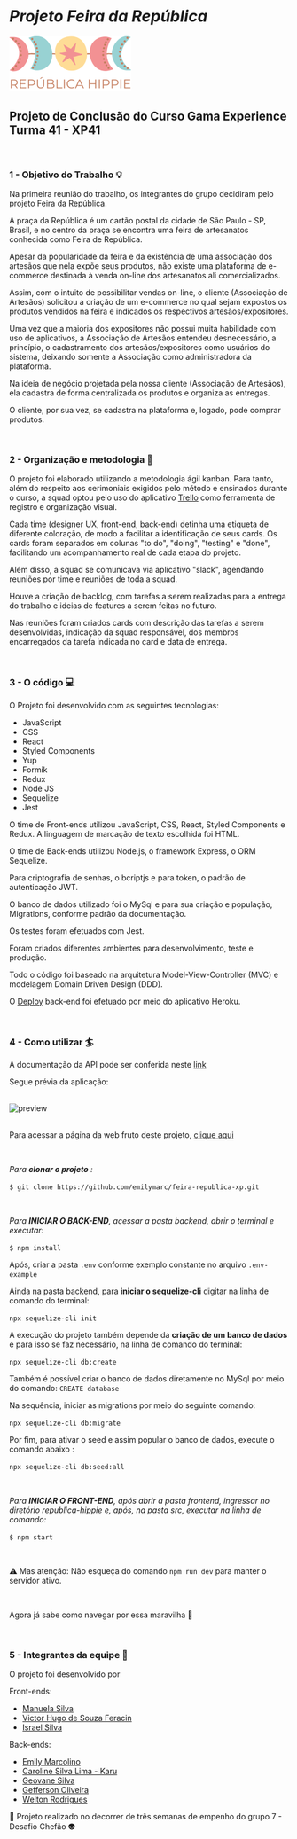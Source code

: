 # *Projeto Feira da República*

<p>
  <img src="frontend/republica-hippie/src/assets/logo.png" alt="Logo República Hippie">
</p>

## Projeto de Conclusão do Curso Gama Experience Turma 41 - XP41

<br>

### 1 - Objetivo do Trabalho  :bulb:

   Na primeira reunião do trabalho, os integrantes do grupo decidiram pelo projeto Feira da República. 
   
   A praça da República é um cartão postal da cidade de São Paulo - SP, Brasil, e no centro da praça se encontra uma feira de artesanatos conhecida como Feira de República. 
   
   Apesar da popularidade da feira e da existência de uma associação dos artesãos que nela expõe seus produtos, não existe uma plataforma de e-commerce destinada à venda on-line dos artesanatos ali comercializados. 
   
   Assim, com o intuito de possibilitar vendas on-line, o cliente (Associação de Artesãos) solicitou a criação de um e-commerce no qual sejam expostos os produtos vendidos na feira e indicados os respectivos artesãos/expositores. 
   
   Uma vez que a maioria dos expositores não possui muita habilidade com uso de aplicativos, a Associação de Artesãos entendeu desnecessário, a princípio, o cadastramento dos artesãos/expositores como usuários do sistema, deixando somente a Associação como administradora da plataforma. 
   
   Na ideia de negócio projetada pela nossa cliente (Associação de Artesãos), ela cadastra de forma centralizada os produtos e organiza as entregas. 
   
   O cliente, por sua vez, se cadastra na plataforma e, logado, pode comprar produtos.
 
  <br>
   
### 2 - Organização e metodologia  :office:
  
  O projeto foi elaborado utilizando a metodologia ágil kanban. Para tanto, além do respeito aos cerimoniais exigidos pelo método e ensinados durante o curso, a squad optou pelo uso do aplicativo [Trello](https://trello.com/b/9W8Uz2is/xpha41-grupo-7-feira-republica) como ferramenta de registro e organização visual. 
  
  Cada time (designer UX, front-end, back-end) detinha uma etiqueta de diferente coloração, de modo a facilitar a identificação de seus cards. Os cards foram separados em colunas "to do", "doing", "testing" e "done", facilitando um acompanhamento real de cada etapa do projeto. 
  
  Além disso, a squad se comunicava via aplicativo "slack", agendando reuniões por time e reuniões de toda a squad. 
  
  Houve a criação de backlog, com tarefas a serem realizadas para a entrega do trabalho e ideias de features a serem feitas no futuro.
  
  Nas reuniões foram criados cards com descrição das tarefas a serem desenvolvidas, indicação da squad responsável, dos membros encarregados da tarefa indicada no card e data de entrega.  
 
  <br>

### 3 - O código  :computer:
  
  O Projeto foi desenvolvido com as seguintes tecnologias:
  
  * JavaScript 
  * CSS 
  * React 
  * Styled Components 
  * Yup
  * Formik
  * Redux 
  * Node JS 
  * Sequelize
  * Jest

  O time de Front-ends utilizou JavaScript, CSS, React, Styled Components e Redux. A linguagem de marcação de texto escolhida foi HTML. 
  
  O time de Back-ends utilizou Node.js, o framework Express, o ORM Sequelize.
  
  Para criptografia de senhas, o bcriptjs e para token, o padrão de autenticação JWT.
  
  O banco de dados utilizado foi o MySql e para sua criação e população, Migrations, conforme padrão da documentação. 
  
  Os testes foram efetuados com Jest. 
 
  Foram criados diferentes ambientes para desenvolvimento, teste e produção. 
  
  Todo o código foi baseado na arquitetura Model-View-Controller (MVC) e modelagem Domain Driven Design (DDD). 
  
  O [Deploy](https://feira-republica.herokuapp.com/) back-end foi efetuado por meio do aplicativo Heroku.
  
   <br>

### 4 - Como utilizar  :surfer: 

  A documentação da API pode ser conferida neste [link](https://documenter.getpostman.com/view/8182997/UzJPMafP)
  
  Segue prévia da aplicação:
   
  <br>
  
  <div>
<img src="https://github.com/emilymarc/feira-republica-xp/blob/main/Republica%20Hippie.gif" alt="preview"/>
</div>
 
 <br>
 
  Para acessar a página da web fruto deste projeto, [clique aqui](https://feira-republica.netlify.app/)

 <br>
   
  *Para **clonar o projeto** :*
  
  ```$ git clone https://github.com/emilymarc/feira-republica-xp.git```
  
  <br>
  
  *Para **INICIAR O BACK-END**, acessar a pasta backend, abrir o terminal e executar:*
  
  ```$ npm install```
  
  Após, criar a pasta ```.env``` conforme exemplo constante no arquivo ```.env-example```

  
  Ainda na pasta backend, para **iniciar o sequelize-cli** digitar na linha de comando do terminal:
  
  ```npx sequelize-cli init```

  A execução do projeto também depende da **criação de um banco de dados** e para isso se faz necessário, na linha de comando do terminal:
  
  ```npx sequelize-cli db:create```
  
  Também é possível criar o banco de dados diretamente no MySql por meio do comando: ```CREATE database```
 
  
  Na sequência, iniciar as migrations por meio do seguinte comando: 
  
  ```npx sequelize-cli db:migrate```
  
  Por fim, para ativar o seed e assim popular o banco de dados, execute o comando abaixo :
  
  ```npx sequelize-cli db:seed:all```

  <br>
  
  
  *Para **INICIAR O FRONT-END**, após abrir a pasta frontend, ingressar no diretório republica-hippie e, após, na pasta src, executar na linha de comando:*
  
  ```$ npm start```
  
  
 <br>
 
  :warning: Mas atenção: Não esqueça do comando ```npm run dev``` para manter o servidor ativo. 
  
 <br> 

  Agora já sabe como navegar por essa maravilha  :ship: 
  
  <br>
  
### 5 - Integrantes da equipe  :crown:
   
  O projeto foi desenvolvido por 
    
  Front-ends: 
  * [Manuela Silva](https://github.com/netuninho)
  * [Victor Hugo de Souza Feracin](https://github.com/victorFeracin)
  * [Israel Silva](https://github.com/israel53)


  Back-ends: 
  * [Emily Marcolino](https://github.com/emilymarc)
  * [Caroline Silva Lima - Karu](https://github.com/karumundo)
  * [Geovane Silva](https://github.com/Projetosgeovane)
  * [Gefferson Oliveira](https://github.com/GeFFz)
  * [Welton Rodrigues](https://github.com/WeltonDev)
                 
                  
:purple_heart: Projeto realizado no decorrer de três semanas de empenho do grupo 7 - Desafio Chefão  :alien: 
